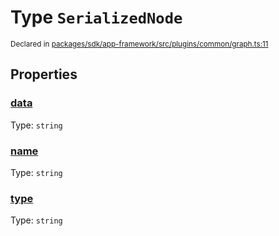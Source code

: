 # Type `SerializedNode`
<sub>Declared in [packages/sdk/app-framework/src/plugins/common/graph.ts:11](https://github.com/dxos/dxos/blob/88f322397/packages/sdk/app-framework/src/plugins/common/graph.ts#L11)</sub>




## Properties
### [data](https://github.com/dxos/dxos/blob/88f322397/packages/sdk/app-framework/src/plugins/common/graph.ts#L13)
Type: <code>string</code>




### [name](https://github.com/dxos/dxos/blob/88f322397/packages/sdk/app-framework/src/plugins/common/graph.ts#L12)
Type: <code>string</code>




### [type](https://github.com/dxos/dxos/blob/88f322397/packages/sdk/app-framework/src/plugins/common/graph.ts#L14)
Type: <code>string</code>





